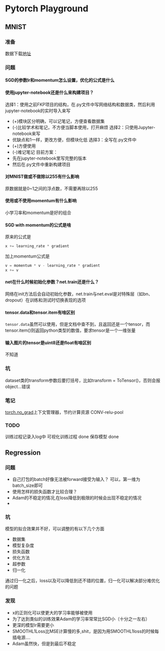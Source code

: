 # Pytorch Playground
## MNIST
### 准备
数据下载[地址](http://yann.lecun.com/exdb/mnist/)
### 问题
#### SGD的参数lr和momentum怎么设置，优化的公式是什么
#### 使用jupyter-notebook还是什么来构建项目？
选择1：使用之前FKP项目的结构，在.py文件中写网络结构和数据类，然后利用jupyter-notebook的实时导入来写
* (+)模块区分明确，可以记笔记，方便查看数据集
* (-)比较学术和笔记，不方便当脚本使用，打开麻烦
选择2：只使用Jupyter-notebook来写
* 优缺点和1一样，更改方便，但模块化低
选择3：全写在.py文件中
* (+)方便使用
* (-)难记笔记
目前方案：
* 先在jupyter-notebook里写完整的版本
* 然后在.py文件中重新构建项目
#### 对MNIST做或不做除以255有什么影响
原数据就是0~1之间的浮点数，不需要再除以255
#### 使用或不使用momentum有什么影响
小学习率和momentum是好的组合
#### SGD with momentum的公式是啥
原来的公式是
```python
x += learning_rate * gradient
```
加上momentum公式是
```python
v = momentum * v - learning_rate * gradient
x += v
```
#### net在什么时候初始化参数？net.train还是什么？
网络在init方法后会自动初始化参数，net.train与net.eval是对特殊层（如bn、dropout）在训练和测试时切换表现的选项
#### tensor.data和tensor.item有啥区别
`tensor.data`虽然可以使用，但是文档中查不到，且返回还是一个tensor，而tensor.item()则返回python类型的数值，要求tensor是一个一维张量
#### 输入图片的tensor是uint8还是float有啥区别
不知道
### 坑
dataset类的transform参数后要打括号，比如transform = ToTensor()，否则会报object...错误

### 笔记
[torch.no_grad](https://pytorch.org/docs/stable/autograd.html?highlight=no_grad#torch.autograd.no_grad)上下文管理器，节约计算资源
CONV-relu-pool
### TODO
训练过程记录入log中 
可视化训练过程 done
保存模型 done

## Regression
### 问题
* 自己打包的batch好像无法被forward接受为输入？
    可以，第一维为batch_size即可
* 使用怎样的损失函数才比较合理？
* Adam的不稳定的情况,在loss降低到极限的时候会出现不稳定的情况
* 
### 坑
模型的拟合效果并不好，可以调整的有以下几个方面
* 数据集
* 模型复杂度
* 损失函数
* 优化方法
* 超参数
* 归一化

通过归一化之后，loss以及可以降低到还不错的位置，归一化可以解决部分难优化的问题
### 发现
* x的正则化可以使更大的学习率能够被使用
* 为了达到类似的训练效果Adam的学习率常常比SGD小（十分之一左右）
* 更深的模型lr需要更小
* SMOOTHL1Loss比MSE计算慢的多,shit，是因为用SMOOTHL1loss的时候每插电源....
* Adam虽然快，但是到最后不稳定